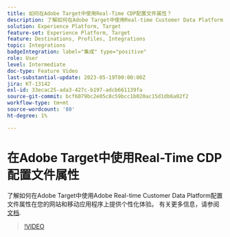```yaml
---
title: 如何在Adobe Target中使用Real-Time CDP配置文件属性？
description: 了解如何在Adobe Target中使用Real-time Customer Data Platform配置文件属性在您的网站和移动应用程序上提供个性化体验。
solution: Experience Platform, Target
feature-set: Experience Platform, Target
feature: Destinations, Profiles, Integrations
topic: Integrations
badgeIntegration: label="集成" type="positive"
role: User
level: Intermediate
doc-type: Feature Video
last-substantial-update: 2023-05-19T00:00:00Z
jira: KT-13142
exl-id: 33ecac25-ada3-427c-b197-adcb661139fa
source-git-commit: bcf6079bc2e05c8c59bcc1b020ac15d1db6a02f2
workflow-type: tm+mt
source-wordcount: '80'
ht-degree: 1%

---
```


# 在Adobe Target中使用Real-Time CDP配置文件属性

了解如何在Adobe Target中使用Adobe Real-time Customer Data Platform配置文件属性在您的网站和移动应用程序上提供个性化体验。 有关更多信息，请参阅 [文档](https://experienceleague.adobe.com/docs/target/using/integrate/integrating-with-rtcdp.html).

>[!VIDEO](https://video.tv.adobe.com/v/3419318/?learn=on)

